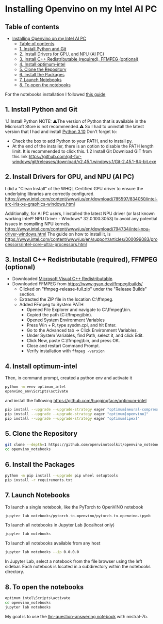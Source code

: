 # Installing Openvino on my Intel AI PC

## Table of contents

- [Installing Openvino on my Intel AI PC](#installing-openvino-on-my-intel-ai-pc)
  - [Table of contents](#table-of-contents)
  - [1. Install Python and Git](#1-install-python-and-git)
  - [2. Install Drivers for GPU, and NPU (AI PC)](#2-install-drivers-for-gpu-and-npu-ai-pc)
  - [3. Install C++ Redistributable (required), FFMPEG (optional)](#3-install-c-redistributable-required-ffmpeg-optional)
  - [4. Install optimum-intel](#4-install-optimum-intel)
  - [5. Clone the Repository](#5-clone-the-repository)
  - [6. Install the Packages](#6-install-the-packages)
  - [7. Launch Notebooks](#7-launch-notebooks)
  - [8. To open the notebooks](#8-to-open-the-notebooks)



For the notebooks installation I followed [this guide](https://github.com/openvinotoolkit/openvino_notebooks/wiki/Windows)

## 1. Install Python and Git
1.1 Install Python
NOTE: ⚠️The version of Python that is available in the Microsoft Store is not recommended.⚠️ So I had to uninstall the latest version that I had and install [Python 3.10](https://www.python.org/ftp/python/3.10.11/python-3.10.11-amd64.exe)
Don't forget to:
- Check the box to add Python to your PATH, and to install py. 
- At the end of the installer, there is an option to disable the PATH length limit. It is recommended to click this.
1.2 Install Git
Download GIT from this link https://github.com/git-for-windows/git/releases/download/v2.45.1.windows.1/Git-2.45.1-64-bit.exe

## 2. Install Drivers for GPU, and NPU (AI PC)
I did a "Clean Install" of the WHQL Certified GPU driver to ensure the underlying libraries are correctly configured. https://www.intel.com/content/www/us/en/download/785597/834050/intel-arc-iris-xe-graphics-windows.html

Additionally, for AI PC users, I installed the latest NPU driver (or last known working Intel® NPU Driver - Windows* 32.0.100.3053) to avoid any potential issues in compiling NPU kernels. https://www.intel.com/content/www/us/en/download/794734/intel-npu-driver-windows.html
The guide on how to install it, is https://www.intel.com/content/www/us/en/support/articles/000099083/processors/intel-core-ultra-processors.html

## 3. Install C++ Redistributable (required), FFMPEG (optional)
- Downloaded [Microsoft Visual C++ Redistributable](https://aka.ms/vs/17/release/vc_redist.x64.exe).
- Downloaded FFMPEG from https://www.gyan.dev/ffmpeg/builds/
    - Clicked on "ffmpeg-release-full.zip" under the "Release Builds" section.
    - Extracted the ZIP file in the location C:\ffmpeg.
    - Added FFmpeg to System PATH 
      - Opened File Explorer and navigate to C:\ffmpeg\bin.
      - Copied the path (C:\ffmpeg\bin).
      - Opened System Environment Variables
      - Press Win + R, type sysdm.cpl, and hit Enter.
      - Go to the Advanced tab → Click Environment Variables.
      - Under System Variables, find Path, select it, and click Edit.
      - Click New, paste C:\ffmpeg\bin, and press OK.
      - Close and restart Command Prompt.
      - Verify installation with `ffmpeg -version`


## 4. Install optimum-intel
Then, in command prompt, created a python env and activate it
```bash
python -m venv optimum_intel
openvino_env\Scripts\activate
```

 and install the following
https://github.com/huggingface/optimum-intel
```bash
pip install --upgrade --upgrade-strategy eager "optimum[neural-compressor]"
pip install --upgrade --upgrade-strategy eager "optimum[openvino]"
pip install --upgrade --upgrade-strategy eager "optimum[ipex]"
```

## 5. Clone the Repository

```bash
git clone --depth=1 https://github.com/openvinotoolkit/openvino_notebooks.git
cd openvino_notebooks
```

## 6. Install the Packages

```bash
python -m pip install --upgrade pip wheel setuptools
pip install -r requirements.txt
```

## 7. Launch Notebooks
To launch a single notebook, like the PyTorch to OpenVINO notebook
```bash
jupyter lab notebooks/pytorch-to-openvino/pytorch-to-openvino.ipynb
```
To launch all notebooks in Jupyter Lab (localhost only)
```bash
jupyter lab notebooks
```
To launch all notebooks available from any host
```bash
jupyter lab notebooks --ip 0.0.0.0
```
In Jupyter Lab, select a notebook from the file browser using the left sidebar. Each notebook is located in a subdirectory within the notebooks directory.


## 8. To open the notebooks
```bash
optimum_intel\Scripts\activate
cd openvino_notebooks
jupyter lab notebooks
```

My goal is to use the [llm-question-answering notebook](https://github.com/openvinotoolkit/openvino_notebooks/tree/latest/notebooks/llm-question-answering) with mistral-7b.


